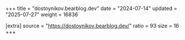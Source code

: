 +++
title = "dostoynikov.bearblog.dev"
date = "2024-07-14"
updated = "2025-07-27"
weight = 16836

[extra]
source = "https://dostoynikov.bearblog.dev/"
ratio = 93
size = 16
+++
